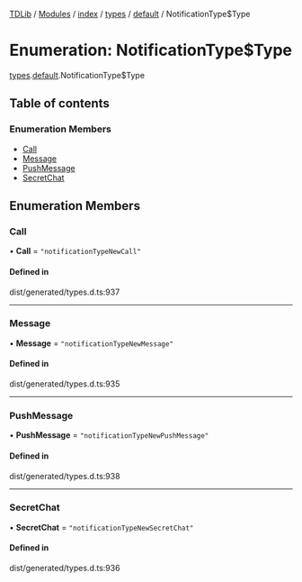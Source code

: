 [TDLib](../README.md) / [Modules](../modules.md) / [index](../modules/index.md) / [types](../modules/index.types.md) / [default](../modules/index.types.default.md) / NotificationType$Type

# Enumeration: NotificationType$Type

[types](../modules/index.types.md).[default](../modules/index.types.default.md).NotificationType$Type

## Table of contents

### Enumeration Members

- [Call](index.types.default.NotificationType_Type.md#call)
- [Message](index.types.default.NotificationType_Type.md#message)
- [PushMessage](index.types.default.NotificationType_Type.md#pushmessage)
- [SecretChat](index.types.default.NotificationType_Type.md#secretchat)

## Enumeration Members

### Call

• **Call** = ``"notificationTypeNewCall"``

#### Defined in

dist/generated/types.d.ts:937

___

### Message

• **Message** = ``"notificationTypeNewMessage"``

#### Defined in

dist/generated/types.d.ts:935

___

### PushMessage

• **PushMessage** = ``"notificationTypeNewPushMessage"``

#### Defined in

dist/generated/types.d.ts:938

___

### SecretChat

• **SecretChat** = ``"notificationTypeNewSecretChat"``

#### Defined in

dist/generated/types.d.ts:936
